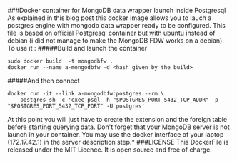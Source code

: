 ###Docker container for MongoDB data wrapper launch inside Postgresql
As explained in this blog post this docker image allows you to lauch a postgres engine with mongodb data wrapper ready to be configured. This file is based on official Postgresql container but with ubuntu instead of debian (i did not manage to make the MongoDB FDW works on a debian).     
To use it :
#####Build and launch the container    

    sudo docker build  -t mongodbfw .   
    docker run --name a-mongodbfw -d <hash given by the build>

#####And then connect

    docker run -it --link a-mongodbfw:postgres --rm \
        postgres sh -c 'exec psql -h "$POSTGRES_PORT_5432_TCP_ADDR" -p "$POSTGRES_PORT_5432_TCP_PORT" -U postgres'

At this point you will just have to create the extension and the foreign table before starting querying data. Don't forget that your MongoDB server is not launch in your container. You may use the docker interface of your laptop (172.17.42.1) in the server description step.*
###LICENSE
This DockerFile is released under the MIT Licence. It is open source and free of charge.
